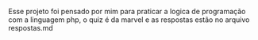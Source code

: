 Esse projeto foi pensado por mim para praticar a logica de programação com a linguagem php, o quiz é da marvel e as respostas estão no arquivo respostas.md
